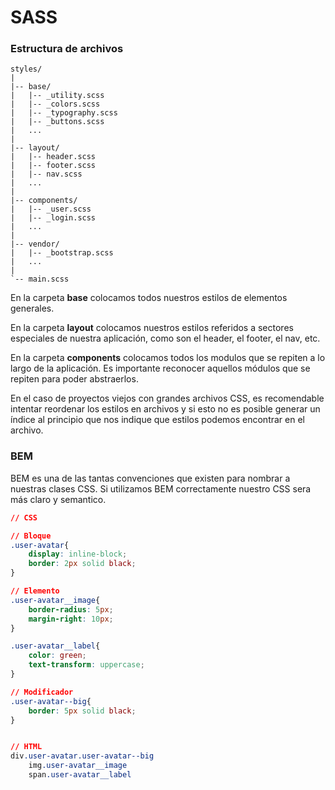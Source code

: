# SASS

### Estructura de archivos
````text
styles/
|
|-- base/
|   |-- _utility.scss
|   |-- _colors.scss
|   |-- _typography.scss
|   |-- _buttons.scss
|   ...
|
|-- layout/
|   |-- header.scss
|   |-- footer.scss
|   |-- nav.scss
|   ...
|
|-- components/
|   |-- _user.scss
|   |-- _login.scss
|   ...
|
|-- vendor/
|   |-- _bootstrap.scss
|   ...
|
`-- main.scss
````
En la carpeta **base** colocamos todos nuestros estilos de elementos generales.

En la carpeta **layout** colocamos nuestros estilos referidos a sectores especiales de nuestra aplicación, como son el header, el footer, el nav, etc.

En la carpeta **components** colocamos todos los modulos que se repiten a lo largo de la aplicación. Es importante reconocer aquellos módulos que se repiten para poder abstraerlos.

En el caso de proyectos viejos con grandes archivos CSS, es recomendable intentar reordenar los estilos en archivos y si esto no es posible generar un índice al principio que nos indique que estilos podemos encontrar en el archivo.

### BEM
BEM es una de las tantas convenciones que existen para nombrar a nuestras clases CSS.
Si utilizamos BEM correctamente nuestro CSS sera más claro y semantico.
```css
// CSS

// Bloque
.user-avatar{
    display: inline-block;
    border: 2px solid black;
}

// Elemento
.user-avatar__image{
    border-radius: 5px;
    margin-right: 10px;
}

.user-avatar__label{
    color: green;
    text-transform: uppercase;
}

// Modificador
.user-avatar--big{
    border: 5px solid black;
}


// HTML
div.user-avatar.user-avatar--big
    img.user-avatar__image
    span.user-avatar__label
```

